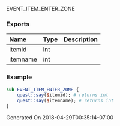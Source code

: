 EVENT_ITEM_ENTER_ZONE
### Exports
**Name**|**Type**|**Description**
:-----|:-----|:-----
itemid|int|
itemname|int|
### Example
```perl
sub EVENT_ITEM_ENTER_ZONE {
	quest::say($itemid); # returns int
	quest::say($itemname); # returns int
}
```

Generated On 2018-04-29T00:35:14-07:00